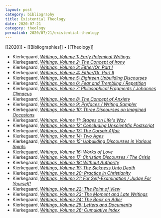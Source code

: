 ```yaml
---
layout: post
category: bibliography
title: Existential Theology
date: 2020-07-21
category: theology
permalink: 2020/07/21/existential-theology
---
```


[[2020]] • [[Bibliographies]] • [[Theology]]

* Kierkegaard, [*Writings, Volume 1: Early Polemical Writings*](https://press.princeton.edu/books/paperback/9780691140728/kierkegaards-writings-i-volume-1)
* Kierkegaard, [*Writings, Volume 2: The Concept of Irony*](https://press.princeton.edu/books/paperback/9780691020723/kierkegaards-writings-ii-volume-2)
* Kierkegaard, [*Writings, Volume 3: Either/Or, Part I*](https://press.princeton.edu/books/paperback/9780691020419/kierkegaards-writing-iii-part-i)
* Kierkegaard, [*Writings, Volume 4: Either/Or, Part II*](https://press.princeton.edu/books/paperback/9780691020426/kierkegaards-writings-iv-part-ii)
* Kierkegaard, [*Writings, Volume 5: Eighteen Upbuilding Discourses*](https://press.princeton.edu/books/paperback/9780691020877/kierkegaards-writings-v-volume-5)
* Kierkegaard, [*Writings, Volume 6: Fear and Trembling / Repetition*](https://press.princeton.edu/books/paperback/9780691020266/kierkegaards-writings-vi-volume-6)
* Kierkegaard, [*Writings, Volume 7: Philosophical Fragments / Johannes Climacus*](https://press.princeton.edu/books/paperback/9780691020365/kierkegaards-writings-vii-volume-7)
* Kierkegaard, [*Writings, Volume 8: The Concept of Anxiety*](https://press.princeton.edu/books/paperback/9780691020112/kierkegaards-writings-viii-volume-8)
* Kierkegaard, [*Writings, Volume 9: Prefaces / Writing Sampler*](https://press.princeton.edu/books/paperback/9780691140735/kierkegaards-writings-ix-volume-9)
* Kierkegaard, [*Writings, Volume 10: Three Discourses on Imagined Occasions*](https://press.princeton.edu/books/paperback/9780691140742/kierkegaards-writings-x-volume-10)
* Kierkegaard, [*Writings, Volume 11: Stages on Life's Way*](https://press.princeton.edu/books/paperback/9780691020495/kierkegaards-writings-xi-volume-11)
* Kierkegaard, [*Writings, Volume 12: Concluding Unscientific Postscript*](https://press.princeton.edu/books/paperback/9780691020822/kierkegaards-writings-xii-volume-ii)
* Kierkegaard, [*Writings, Volume 13: The Corsair Affair*](https://press.princeton.edu/books/paperback/9780691140759/kierkegaards-writings-xiii-volume-13)
* Kierkegaard, [*Writings, Volume 14: Two Ages*](https://press.princeton.edu/books/paperback/9780691140766/kierkegaards-writings-xiv-volume-14)
* Kierkegaard, [*Writings, Volume 15: Upbuilding Discourses in Various Spirits*](https://press.princeton.edu/books/paperback/9780691140773/kierkegaards-writings-xv-volume-15)
* Kierkegaard, [*Writings, Volume 16: Works of Love*](https://press.princeton.edu/books/paperback/9780691059167/kierkegaards-writings-xvi-volume-16)
* Kierkegaard, [*Writings, Volume 17: Christian Discourses / The Crisis*](https://press.princeton.edu/books/paperback/9780691140780/kierkegaards-writings-xvii-volume-17)
* Kierkegaard, [*Writings, Volume 18: Without Authority*](https://press.princeton.edu/books/paperback/9780691140797/kierkegaards-writings-xviii-volume-18)
* Kierkegaard, [*Writings, Volume 19: The Sickness Unto Death*](https://press.princeton.edu/books/paperback/9780691020280/kierkegaards-writings-xix-volume-19)
* Kierkegaard, [*Writings, Volume 20: Practice in Christianity*](https://press.princeton.edu/books/paperback/9780691020631/kierkegaards-writings-xx-volume-20)
* Kierkegaard, [*Writings, Volume 21: For Self-Examination / Judge For Yourself!*](https://press.princeton.edu/books/paperback/9780691020662/kierkegaards-writings-xxi-volume-21)
* Kierkegaard, [*Writings, Volume 22: The Point of View*](https://press.princeton.edu/books/paperback/9780691140803/kierkegaards-writings-xxii-volume-22)
* Kierkegaard, [*Writings, Volume 23: The Moment and Late Writings*](https://press.princeton.edu/books/paperback/9780691140810/kierkegaards-writings-xxiii-volume-23)
* Kierkegaard, [*Writings, Volume 24: The Book on Adler*](https://press.princeton.edu/books/paperback/9780691140827/kierkegaards-writings-xxiv-volume-24)
* Kierkegaard, [*Writings, Volume 25: Letters and Documents*](https://press.princeton.edu/books/paperback/9780691140834/kierkegaards-writings-xxv-volume-25)
* Kierkegaard, [*Writings, Volume 26: Cumulative Index*](https://press.princeton.edu/books/paperback/9780691140841/kierkegaards-writings-xxvi-volume-26)

